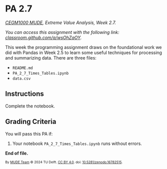 # PA 2.7

_[CEGM1000 MUDE](http://mude.citg.tudelft.nl/), Extreme Value Analysis, Week 2.7._

_You can access this assignment with the following link: [classroom.github.com/a/wsOhZaOY](https://classroom.github.com/a/wsOhZaOY)._

This week the programming assignment draws on the foundational work we did with Pandas in Week 2.5 to learn some useful techniques for processing and summarizing data. There are three files:
- `README.md`
- `PA_2_7_Times_Tables.ipynb`
- `data.csv`

## Instructions

Complete the notebook.

## Grading Criteria

You will pass this PA if:
1. Your notebook `PA_2_7_Times_Tables.ipynb` runs without errors.

**End of file.**

<span style="font-size: 75%">
By <a rel="MUDE" href="http://mude.citg.tudelft.nl/">MUDE Team</a> &copy; 2024 TU Delft. <a rel="license" href="http://creativecommons.org/licenses/by/4.0/">CC BY 4.0</a>. doi: <a rel="Zenodo DOI" href="https://doi.org/10.5281/zenodo.16782515">10.5281/zenodo.16782515</a>.
